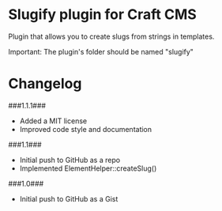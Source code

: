 Slugify plugin for Craft CMS
=================

Plugin that allows you to create slugs from strings in templates.
 
Important:
The plugin's folder should be named "slugify"

Changelog
=================
###1.1.1###
 - Added a MIT license
 - Improved code style and documentation

###1.1###
 - Initial push to GitHub as a repo
 - Implemented ElementHelper::createSlug()

###1.0###
 - Initial push to GitHub as a Gist